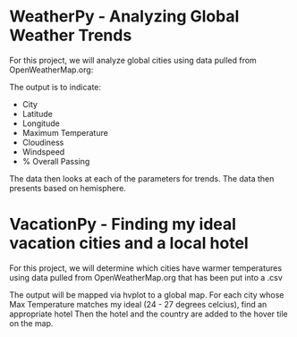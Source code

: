 # WeatherPy - Analyzing Global Weather Trends

For this project, we will analyze global cities using data pulled from OpenWeatherMap.org:

The output is to indicate:
* City
* Latitude
* Longitude
* Maximum Temperature
* Cloudiness
* Windspeed
* % Overall Passing

The data then looks at each of the parameters for trends.
The data then presents based on hemisphere.

# VacationPy - Finding my ideal vacation cities and a local hotel

For this project, we will determine which cities have warmer temperatures using data pulled from OpenWeatherMap.org that has been put into a .csv

The output will be mapped via hvplot to a global map.
For each city whose Max Temperature matches my ideal (24 - 27 degrees celcius), find an appropriate hotel
Then the hotel and the country are added to the hover tile on the map.
